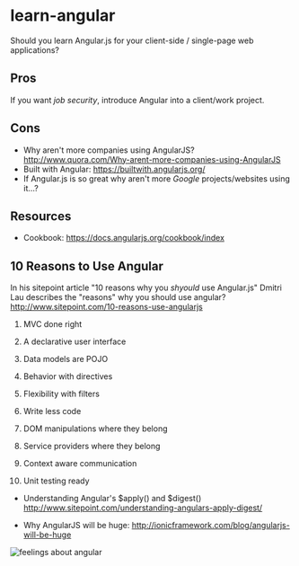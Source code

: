learn-angular
=============

Should you learn Angular.js for your client-side / single-page web applications?

## Pros

If you want *job security*, introduce Angular into
a client/work project.


## Cons



- Why aren't more companies using AngularJS?
http://www.quora.com/Why-arent-more-companies-using-AngularJS
- Built with Angular: https://builtwith.angularjs.org/
- If Angular.js is so great why aren't more *Google*
projects/websites using it...?

## Resources

- Cookbook: https://docs.angularjs.org/cookbook/index

## 10 Reasons to Use Angular

In his sitepoint article
"10 reasons why you *shyould* use Angular.js"
Dmitri Lau describes the "reasons" why you
should use angular?
http://www.sitepoint.com/10-reasons-use-angularjs

1. MVC done right

2. A declarative user interface

3. Data models are POJO

4. Behavior with directives

5. Flexibility with filters

6. Write less code

7. DOM manipulations where they belong

8. Service providers where they belong

9. Context aware communication

10. Unit testing ready


- Understanding Angular's $apply() and $digest()
http://www.sitepoint.com/understanding-angulars-apply-digest/

- Why AngularJS will be huge:
http://ionicframework.com/blog/angularjs-will-be-huge

![feelings about angular](https://pbs.twimg.com/media/BzGKItfIcAAcp8v.png)
